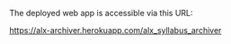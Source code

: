 The deployed web app is accessible via this URL:

https://alx-archiver.herokuapp.com/alx_syllabus_archiver
